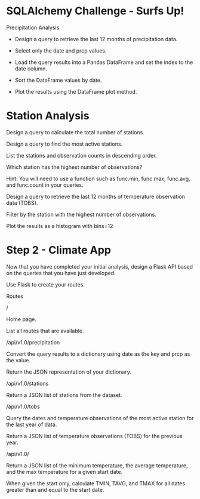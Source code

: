 # SQLAlchemy Challenge - Surfs Up!

Precipitation Analysis


- Design a query to retrieve the last 12 months of precipitation data.

- Select only the date and prcp values.

- Load the query results into a Pandas DataFrame and set the index to the date column.

- Sort the DataFrame values by date.

- Plot the results using the DataFrame plot method.

# Station Analysis


Design a query to calculate the total number of stations.


Design a query to find the most active stations.


List the stations and observation counts in descending order.


Which station has the highest number of observations?


Hint: You will need to use a function such as func.min, func.max, func.avg, and func.count in your queries.


Design a query to retrieve the last 12 months of temperature observation data (TOBS).


Filter by the station with the highest number of observations.


Plot the results as a histogram with bins=12

# Step 2 - Climate App

Now that you have completed your initial analysis, design a Flask API based on the queries that you have just developed.

Use Flask to create your routes.


Routes


/


Home page.


List all routes that are available.




/api/v1.0/precipitation


Convert the query results to a dictionary using date as the key and prcp as the value.


Return the JSON representation of your dictionary.




/api/v1.0/stations

Return a JSON list of stations from the dataset.



/api/v1.0/tobs


Query the dates and temperature observations of the most active station for the last year of data.


Return a JSON list of temperature observations (TOBS) for the previous year.


/api/v1.0/<start> 


Return a JSON list of the minimum temperature, the average temperature, and the max temperature for a given start date. 


When given the start only, calculate TMIN, TAVG, and TMAX for all dates greater than and equal to the start date.


